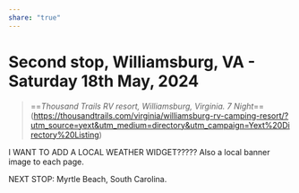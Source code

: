```yaml
---
share: "true"
---
```

<!--
published: 2024-05-25
image: https://library.wamphlett.net/photos/vamphlett/blog/header.jpg
title: Second stop, Williamsburg, VA - Saturday 18th May, 2024
description: Williamsburg
slug: May18
-->
# Second stop, Williamsburg, VA - Saturday 18th May, 2024

> ==*Thousand Trails RV resort, Williamsburg, Virginia. 
> 7 Night*== (https://thousandtrails.com/virginia/williamsburg-rv-camping-resort/?utm_source=yext&utm_medium=directory&utm_campaign=Yext%20Directory%20Listing)


I WANT TO ADD A LOCAL WEATHER WIDGET????? Also a local banner image to each page.













NEXT STOP: Myrtle Beach, South Carolina.